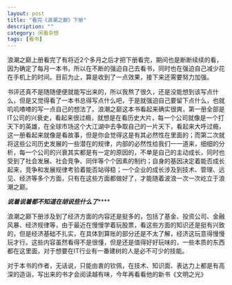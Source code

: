 ```yaml
---
layout: post
title: "看完《浪潮之巅》下册"
description: ""
category: 闲看杂想
tags: [看书]
---
```


浪潮之巅上册看完了有将近2个多月之后才把下册看完，期间也是断断续续的看，因为确定了每月一本书，所以在不断的强迫自己去看书，同时也在强迫自己减少花在手机上的时间。目前为止，算是收到了一点效果，接下来还需要努力加强。  

书评还真不是随随便便就能写出来的，所以我熬了很久，还是没能想到该写点什么，但是又觉得看了一本书总得写点什么吧，于是就强迫自己要留下点什么，也就叽叽喳喳的写一点自己的想法了。浪潮之巅这本书看起来确实很爽，第一册全部是IT公司的兴衰史，看起来很过瘾，就想是在看历史大片，每一个公司就像是一个打天下的英雄，在全球市场这个大江湖中去争取自己的一片天下，看起来大呼过瘾，这一册看起来就像是看故事，但是你会觉得这是有其必然性在里面的；而第二次就将这些公司历史发展的一些潜在的规律，内部的必然性给我们一一道来，细细的分析，每一个公司的兴衰其实都是有一定的原因的，不单是自己的主动成长，同时也受到了社会发展、社会竞争、同伴等个个因素的制约；自身的基因决定着能否成长起来，竞争和发展规律考验着能否站得稳；一个企业的成长涉及到技术、管理、远见、经济等多个方面，只有在这些方面都做好了，才能随着波浪一次一次屹立于浪潮之巅。

***说着说着都不知道在胡说些什么了*******

浪潮之巅下册涉及到了经济方面的内容还是挺多的，包括了基金、投资公司、金融风暴、经济规律等，由于最近在慢慢学着玩股票，看这些方面的知识还是挺有兴致的，但是经济基础不扎实，在具体到算账的部分还是不太了解，经济这玩意得慢慢玩才行。这些内容虽然看得不是很懂，但是还是值得好好玩味的，一些本质的东西都在这里面，对于想要在IT行业有一番建树的人是必不可少的技能。

对于本书的作者，无话说，只能由衷的钦佩，在技术、知识面、表达力上都是有高深的造诣，写出来的书才会阅读越有味，今年再看看他的新书《文明之光》
